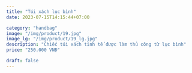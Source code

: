 ```yaml
---
title: "Túi xách lục bình"
date: 2023-07-15T14:15:44+07:00

category: "handbag" 
image: "/img/product/19.jpg"
image_lg: "/img/product/19_lg.jpg"
description: "Chiếc túi xách tinh tế được làm thủ công từ lục bình"
price: "250.000 VNĐ"

draft: false
---
```

